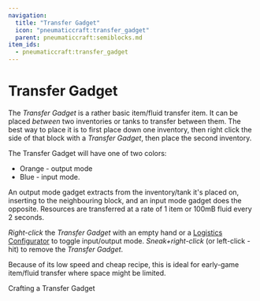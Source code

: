 ```yaml
---
navigation:
  title: "Transfer Gadget"
  icon: "pneumaticcraft:transfer_gadget"
  parent: pneumaticcraft:semiblocks.md
item_ids:
  - pneumaticcraft:transfer_gadget
---
```


# Transfer Gadget

The *Transfer Gadget* is a rather basic item/fluid transfer item. It can be placed *between* two inventories or tanks to transfer between them. The best way to place it is to first place down one inventory, then right click the side of that block with a *Transfer Gadget*, then place the second inventory.

The Transfer Gadget will have one of two colors:
- <Color id="gold">Orange</Color> - output mode
- <Color id="blue">Blue</Color> - input mode.

An <Color id="gold">output mode</Color> gadget extracts from the inventory/tank it's placed on, inserting to the neighbouring block, and an <Color id="blue">input mode</Color> gadget does the opposite. Resources are transferred at a rate of 1 item or 100mB fluid every 2 seconds.

*Right-click* the *Transfer Gadget* with an empty hand or a [Logistics Configurator](../tools/logistics_configurator.md) to toggle input/output mode. *Sneak+right-click* (or left-click - hit) to remove the *Transfer Gadget*.

Because of its low speed and cheap recipe, this is ideal for early-game item/fluid transfer where space might be limited.

Crafting a Transfer Gadget

<Recipe id="pneumaticcraft:transfer_gadget" />


